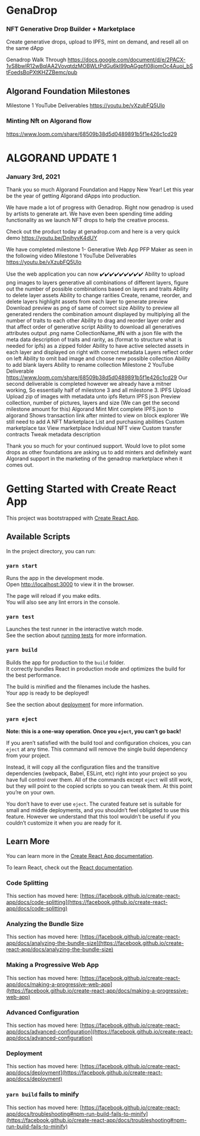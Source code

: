 # GenaDrop

### NFT Generative Drop Builder + Marketplace
Create generative drops, upload to IPFS, mint on demand, and resell all on the same dApp


Genadrop Walk Through https://docs.google.com/document/d/e/2PACX-1vS8bwlR12wBqlAA2VovqtdzMOBWLtPdGu6kI99pAGgpfI08jomOc4Auoi_bStFoedsBoPXtKHZZBemc/pub

## Algorand Foundation Milestones
Milestone 1 YouTube Deliverables https://youtu.be/vXzubFQ5Ulo
### Minting Nft on Algorand flow
https://www.loom.com/share/68509b38d5d0489891b5f1e426c1cd29


# ALGORAND UPDATE 1 
### January 3rd, 2021

Thank you so much Algorand Foundation and Happy New Year! Let this year be the year of getting Algorand dApps into production. 

We have made a lot of progress with Genadrop. Right now genadrop is used by artists to generate art. We have even been spending time adding functionality as we launch NFT drops to help the creative process. 

Check out the product today at genadrop.com and here is a very quick demo https://youtu.be/DnjhyvK4dUY 

We have completed milestone 1- Generative Web App PFP Maker as seen in the following video
Milestone 1 YouTube Deliverables https://youtu.be/vXzubFQ5Ulo 

Use the web application you can now ✔️✔️✔️✔️✔️✔️✔️✔️✔️
Ability to upload png images to layers
generative all combinations of different layers,
 figure out the number of possible combinations based on layers and traits
Ability to delete layer assets
Ability to change rarities
Create, rename, reorder, and delete layers
highlight assets from each layer to generate preview
Download preview as png of same of correct size
Ability to preview all generated renders
the combination amount displayed by multiplying all the number of traits to each other
Ability to drag and reorder layer order and that affect order of generative script
Ability to download all generatives attributes output .png name CollectionName_#N with a json file with the meta data description of traits and rarity, as (format to structure what is needed for ipfs) as a zipped folder
Ability to have active selected assets in each layer and displayed on right with correct metadata
Layers reflect order on left
Ability to omit bad image and choose new possible collection
Ability to add blank layers 
Ability to rename collection
Milestone 2 YouTube Deliverable 
https://www.loom.com/share/68509b38d5d0489891b5f1e426c1cd29 
Our second deliverable is completed however we already have a mitner working,  So essentially half of milestone 3 and all milestone 3.
IPFS Upload
Upload zip of images with metadata unto ipfs
Return IPFS json
Preview collection, number of pictures, layers and size
(We can get the second milestone amount for this)
Algorand Mint
Mint complete IPFS.json to algorand
Shows transaction link after minted to view on block explorer
We still need to add
A NFT Marketplace
List and purchasing abilities
Custom marketplace tax
View marketplace
Individual NFT view
Custom transfer contracts
Tweak metadata description

Thank you so much for your continued support. Would love to pilot some drops as other foundations are asking us to add minters and definitely want Algorand support in the marketing of the genadrop marketplace when it comes out. 



# Getting Started with Create React App

This project was bootstrapped with [Create React App](https://github.com/facebook/create-react-app).

## Available Scripts

In the project directory, you can run:

### `yarn start`

Runs the app in the development mode.\
Open [http://localhost:3000](http://localhost:3000) to view it in the browser.

The page will reload if you make edits.\
You will also see any lint errors in the console.

### `yarn test`

Launches the test runner in the interactive watch mode.\
See the section about [running tests](https://facebook.github.io/create-react-app/docs/running-tests) for more information.

### `yarn build`

Builds the app for production to the `build` folder.\
It correctly bundles React in production mode and optimizes the build for the best performance.

The build is minified and the filenames include the hashes.\
Your app is ready to be deployed!

See the section about [deployment](https://facebook.github.io/create-react-app/docs/deployment) for more information.

### `yarn eject`

**Note: this is a one-way operation. Once you `eject`, you can’t go back!**

If you aren’t satisfied with the build tool and configuration choices, you can `eject` at any time. This command will remove the single build dependency from your project.

Instead, it will copy all the configuration files and the transitive dependencies (webpack, Babel, ESLint, etc) right into your project so you have full control over them. All of the commands except `eject` will still work, but they will point to the copied scripts so you can tweak them. At this point you’re on your own.

You don’t have to ever use `eject`. The curated feature set is suitable for small and middle deployments, and you shouldn’t feel obligated to use this feature. However we understand that this tool wouldn’t be useful if you couldn’t customize it when you are ready for it.

## Learn More

You can learn more in the [Create React App documentation](https://facebook.github.io/create-react-app/docs/getting-started).

To learn React, check out the [React documentation](https://reactjs.org/).

### Code Splitting

This section has moved here: [https://facebook.github.io/create-react-app/docs/code-splitting](https://facebook.github.io/create-react-app/docs/code-splitting)

### Analyzing the Bundle Size

This section has moved here: [https://facebook.github.io/create-react-app/docs/analyzing-the-bundle-size](https://facebook.github.io/create-react-app/docs/analyzing-the-bundle-size)

### Making a Progressive Web App

This section has moved here: [https://facebook.github.io/create-react-app/docs/making-a-progressive-web-app](https://facebook.github.io/create-react-app/docs/making-a-progressive-web-app)

### Advanced Configuration

This section has moved here: [https://facebook.github.io/create-react-app/docs/advanced-configuration](https://facebook.github.io/create-react-app/docs/advanced-configuration)

### Deployment

This section has moved here: [https://facebook.github.io/create-react-app/docs/deployment](https://facebook.github.io/create-react-app/docs/deployment)

### `yarn build` fails to minify

This section has moved here: [https://facebook.github.io/create-react-app/docs/troubleshooting#npm-run-build-fails-to-minify](https://facebook.github.io/create-react-app/docs/troubleshooting#npm-run-build-fails-to-minify)
